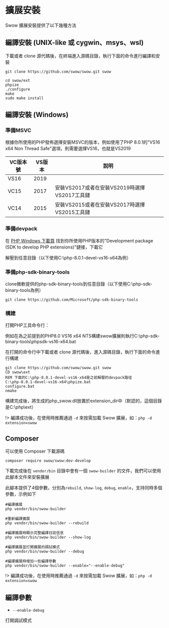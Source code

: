 # 擴展安裝

Swow 擴展安裝提供了以下幾種方法

## 編譯安裝 (UNIX-like 或 cygwin、msys、wsl)

下載或者 clone 源代碼後，在終端進入源碼目錄，執行下面的命令進行編譯和安裝

```shell
git clone https://github.com/swow/swow.git swow

cd swow/ext
phpize
./configure
make
sudo make install
```

## 編譯安裝 (Windows)

### 準備MSVC

根據你所使用的PHP發佈選擇安裝MSVC的版本，例如使用了PHP 8.0.1的"VS16 x64 Non Thread Safe"選項，則需要選擇VS16，也就是VS2019

| VC版本號 | VS版本 | 説明 |
| - | - | - |
| VS16 | 2019 |  |
| VC15 | 2017 | 安裝VS2017或者在安裝VS2019時選擇VS2017工具鏈 |
| VC14 | 2015 | 安裝VS2015或者在安裝VS2017時選擇VS2015工具鏈 |

### 準備devpack

在 [PHP Windows 下載頁](https://windows.php.net/download/) 找到你所使用PHP版本的"Development package (SDK to develop PHP extensions)"鏈接，下載它

解壓到任意目錄（以下使用C:\php-8.0.1-devel-vs16-x64為例）

### 準備php-sdk-binary-tools

clone微軟提供的php-sdk-binary-tools到任意目錄（以下使用C:\php-sdk-binary-tools為例）

```batch
git clone https://github.com/Microsoft/php-sdk-binary-tools
```

### 構建

打開PHP工具命令行：

例如在為之前提到的PHP8.0 VS16 x64 NTS構建swow擴展則執行C:\php-sdk-binary-tools\phpsdk-vs16-x64.bat 

在打開的命令行中下載或者 clone 源代碼後，進入源碼目錄，執行下面的命令進行構建

```batch
git clone https://github.com/swow/swow.git swow
CD swow\ext
REM 下面的C:\php-8.0.1-devel-vs16-x64是之前解壓的devpack路徑
C:\php-8.0.1-devel-vs16-x64\phpize.bat
configure.bat
nmake
```

構建完成後，將生成的php_swow.dll放置於extension_dir中（默認的，這個目錄是C:\php\ext）

!> 編譯成功後，在使用時推薦通過 `-d` 來按需加載 Swow 擴展，如：`php -d extension=swow`

## Composer

可以使用 Composer 下載源碼

```shell
composer require swow/swow:dev-develop
```

下載完成後在 `vendor/bin` 目錄中會有一個 `swow-builder` 的文件，我們可以使用此腳本文件來安裝擴展

此腳本提供了4個參數，分別為`rebuild`, `show-log`, `debug`, `enable`，支持同時多個參數，示例如下

```shell
#編譯擴展
php vendor/bin/swow-builder

#重新編譯擴展
php vendor/bin/swow-builder --rebuild

#編譯擴展時顯示完整編譯日誌信息
php vendor/bin/swow-builder --show-log

#編譯擴展並打開擴展的調試模式
php vendor/bin/swow-builder --debug

#編譯擴展時增加一些編譯參數
php vendor/bin/swow-builder --enable="--enable-debug"
```

!> 編譯成功後，在使用時推薦通過 `-d` 來按需加載 Swow 擴展，如：`php -d extension=swow`

## 編譯參數

* `--enable-debug`

打開調試模式
